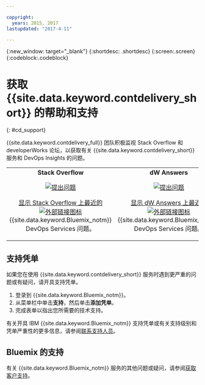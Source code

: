 ```yaml
---

copyright:
  years: 2015, 2017
lastupdated: "2017-4-11"

---
```


{:new_window: target="_blank"}
{:shortdesc: .shortdesc}
{:screen:.screen}
{:codeblock:.codeblock}


# 获取 {{site.data.keyword.contdelivery_short}} 的帮助和支持    
{: #cd_support}  

{{site.data.keyword.contdelivery_full}} 团队积极监视 Stack Overflow 和 developerWorks 论坛，以获取有关 {{site.data.keyword.contdelivery_short}} 服务和 DevOps Insights 的问题。   

<table>
 <td align="center">
 <strong>Stack Overflow</strong>
  <p>
   <a class="xref" href="http://stackoverflow.com/questions/ask?tags=ibm-bluemix,http://stackoverflow.com/questions/tagged/devops-services" target="_blank" title="（在新选项卡或窗口中打开）"><img class="image" src="images/ask-a-question.png" alt="提出问题"/></a></p>
   <p>
    <a class="xref" href="http://stackoverflow.com/questions/tagged/devops-services" target="_blank" title="（在新选项卡或窗口中打开）">显示 Stack Overflow 上最近的 <img class="image" src="../../icons/launch-glyph.svg" alt="外部链接图标"/></a> {{site.data.keyword.Bluemix_notm}} DevOps Services 问题。</p></td>
  <td align="center">
  <strong>dW Answers</strong>
   <p>
   <a class="xref" href="https://developer.ibm.com/answers/questions/ask/?topics=devops-services,bluemix" target="_blank" title="（在新选项卡或窗口中打开）"><img class="image" src="images/ask-a-question.png" alt="提出问题"/></a></p>
   <p>
    <a class="xref" href="https://developer.ibm.com/answers/topics/devops-services.html" target="_blank" title="（在新选项卡或窗口中打开）">显示 dW Answers 上最近的 <img class="image" src="../../icons/launch-glyph.svg" alt="外部链接图标"/></a> {{site.data.keyword.Bluemix_notm}} DevOps Services 问题。</p></td>
  </table>  


## 支持凭单

如果您在使用 {{site.data.keyword.contdelivery_short}} 服务时遇到更严重的问题或有疑问，请开具支持凭单。    

1. 登录到 {{site.data.keyword.Bluemix_notm}}。
1. 从菜单栏中单击**支持**，然后单击**添加凭单**。
1. 完成表单以指出您所需要的技术支持。

有关开具 IBM {{site.data.keyword.Bluemix_notm}} 支持凭单或有关支持级别和凭单严重性的更多信息，请参阅[联系支持人员](https://console.ng.bluemix.net/docs/support/index.html#contacting-support)。


## Bluemix 的支持
有关 {{site.data.keyword.Bluemix_notm}} 服务的其他问题或疑问，请参阅[获取客户支持](https://www.{DomainName}/docs/support/index.html#getting-customer-support)。
